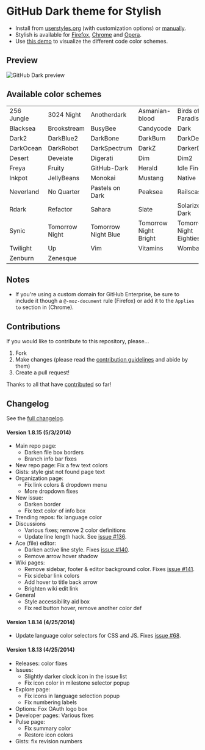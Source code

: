 # GitHub Dark theme for Stylish
- Install from [userstyles.org](http://userstyles.org/styles/37035) (with customization options) or [manually](https://raw.github.com/StylishThemes/GitHub-Dark/master/github-dark.css).
- Stylish is available for [Firefox](https://addons.mozilla.org/en-US/firefox/addon/2108/), [Chrome](https://chrome.google.com/extensions/detail/fjnbnpbmkenffdnngjfgmeleoegfcffe) and [Opera](https://addons.opera.com/en/extensions/details/stylish-for-opera/).
- Use [this demo](http://StylishThemes.github.io/GitHub-Dark/) to visualize the different code color schemes.

## Preview
![GitHub Dark preview](http://i.imgur.com/MsrHuFh.png)

## Available color schemes

|   |   |   |   |   |
| --- | --- | --- | --- | --- |
| 256 Jungle | 3024 Night | Anotherdark | Asmanian-blood | Birds of Paradise |
| Blacksea | Brookstream | BusyBee | Candycode | Dark |
| Dark2 | DarkBlue2 | DarkBone | DarkBurn | DarkDevel |
| DarkOcean | DarkRobot | DarkSpectrum | DarkZ | DarkerDesert |
| Desert | Deveiate | Digerati | Dim | Dim2 |
| Freya | Fruity | GitHub-Dark | Herald | Idle Fingers |
| Inkpot | JellyBeans | Monokai | Mustang | Native |
| Neverland | No Quarter | Pastels on Dark | Peaksea | Railscasts |
| Rdark | Refactor | Sahara | Slate | Solarized Dark |
| Synic | Tomorrow Night | Tomorrow Night Blue | Tomorrow Night Bright | Tomorrow Night Eighties |
| Twilight | Up | Vim | Vitamins | Wombat |
| Zenburn | Zenesque |  |  |  |

## Notes

* If you're using a custom domain for GitHub Enterprise, be sure to include it though a `@-moz-document` rule (Firefox) or add it to the `Applies to` section in (Chrome).

## Contributions

If you would like to contribute to this repository, please...

1. Fork
2. Make changes (please read the [contribution guidelines](https://github.com/StylishThemes/GitHub-Dark/blob/master/CONTRIBUTING.md) and abide by them)
3. Create a pull request!

Thanks to all that have [contributed](https://github.com/StylishThemes/GitHub-Dark/graphs/contributors) so far!

## Changelog

See the [full changelog](https://github.com/StylishThemes/GitHub-Dark/wiki).

#### Version 1.8.15 (5/3/2014)

* Main repo page:
  * Darken file box borders
  * Branch info bar fixes
* New repo page: Fix a few text colors
* Gists: style gist not found page text
* Organization page:
  * Fix link colors & dropdown menu
  * More dropdown fixes
* New issue:
  * Darken border
  * Fix text color of info box
* Trending repos: fix language color
* Discussions
  * Various fixes; remove 2 color definitions
  * Update line length hack. See [issue #136](https://github.com/StylishThemes/GitHub-Dark/issues/136).
* Ace (file) editor:
  * Darken active line style. Fixes [issue #140](https://github.com/StylishThemes/GitHub-Dark/issues/140).
  * Remove arrow hover shadow
* Wiki pages:
  * Remove sidebar, footer & editor background color. Fixes [issue #141](https://github.com/StylishThemes/GitHub-Dark/issues/141).
  * Fix sidebar link colors
  * Add hover to title back arrow
  * Brighten wiki edit link
* General
  * Style accessibility aid box
  * Fix red button hover, remove another color def

#### Version 1.8.14 (4/25/2014)

* Update language color selectors for CSS and JS. Fixes [issue #68](https://github.com/StylishThemes/GitHub-Dark/issues/68).

#### Version 1.8.13 (4/25/2014)

* Releases: color fixes
* Issues:
  * Slightly darker clock icon in the issue list
  * Fix icon color in milestone selector popup
* Explore page:
  * Fix icons in language selection popup
  * Fix numbering labels
* Options: Fox OAuth logo box
* Developer pages: Various fixes
* Pulse page:
  * Fix summary color
  * Restore icon colors
* Gists: fix revision numbers
